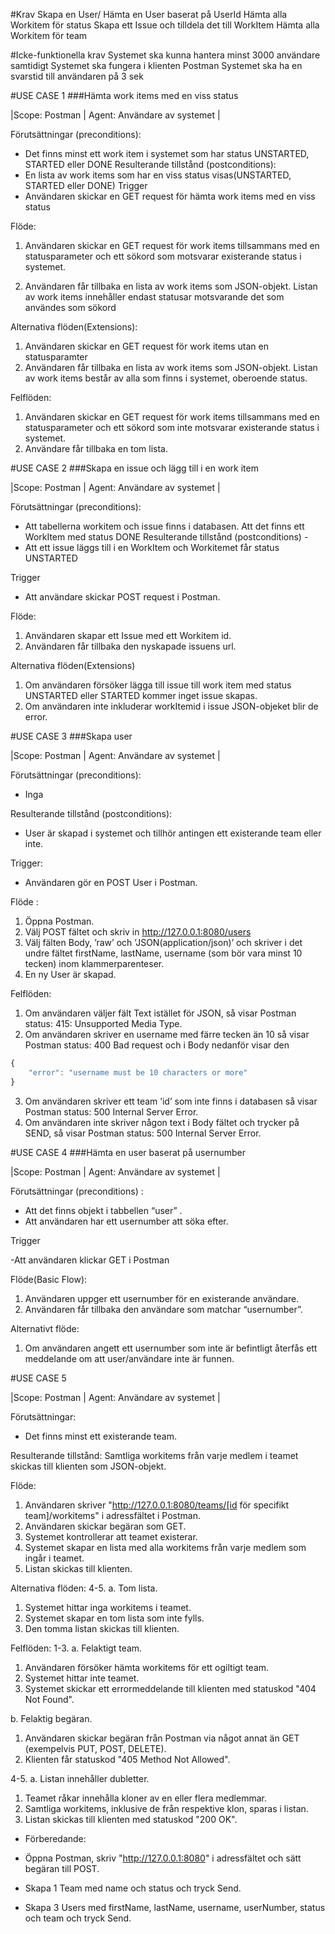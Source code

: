 #Krav
Skapa en User/ 
Hämta en User baserat på UserId
Hämta alla Workitem för status
Skapa ett Issue och tilldela det till WorkItem 
Hämta alla Workitem för team

#Icke-funktionella krav
Systemet ska kunna hantera minst 3000 användare samtidigt
Systemet ska fungera i klienten Postman
Systemet ska ha en svarstid till användaren på 3 sek


#USE CASE 1
###Hämta work items med en viss status

|Scope: Postman | Agent: Användare av systemet |

Förutsättningar (preconditions):
- Det finns minst ett work item i systemet som har status UNSTARTED, STARTED eller DONE
Resulterande tillstånd (postconditions):
- En lista av work items som har en viss status visas(UNSTARTED, STARTED eller DONE)
Trigger
- Användaren skickar en GET request för hämta work items med en viss status

Flöde: 
1. Användaren skickar en GET request för work items tillsammans med en statusparameter och ett sökord som motsvarar existerande status i systemet.

2. Användaren får tillbaka en lista av work items som JSON-objekt. Listan av work 
items innehåller endast statusar motsvarande det som användes som sökord

Alternativa flöden(Extensions):

1. Användaren skickar en GET request för work items utan en statusparamter
2. Användaren får tillbaka en lista av work items som JSON-objekt. Listan av work items består av alla som finns i systemet, oberoende status.

Felflöden:
1. Användaren skickar en GET request för work items tillsammans med en statusparameter och ett sökord som inte motsvarar existerande status i systemet.
2. Användare får tillbaka en tom lista.

#USE CASE 2
###Skapa en issue och lägg till i en work item

|Scope: Postman | Agent: Användare av systemet |

Förutsättningar (preconditions):
- Att tabellerna workitem och issue finns i databasen. Att det finns ett WorkItem med status DONE
 Resulterande tillstånd (postconditions) - 
- Att ett issue läggs till i en WorkItem och  Workitemet får status UNSTARTED

Trigger
- Att användare skickar POST request i Postman. 

Flöde:  
1. Användaren skapar ett Issue med ett Workitem id.
2. Användaren får tillbaka den nyskapade issuens url.

Alternativa flöden(Extensions)  

1. Om användaren försöker lägga till issue till work item  med status UNSTARTED  eller STARTED kommer inget issue skapas.
2. Om användaren inte inkluderar workItemid i issue JSON-objeket blir de error.

#USE CASE 3
###Skapa user

|Scope: Postman | Agent: Användare av systemet |

Förutsättningar (preconditions): 
- Inga
 
Resulterande tillstånd (postconditions):
- User är skapad i systemet och tillhör antingen ett existerande team eller inte.

Trigger: 

- Användaren gör en POST User i Postman.

Flöde :
1. Öppna Postman.
2. Välj POST fältet och skriv in http://127.0.0.1:8080/users
3. Välj fälten Body, ’raw’ och ’JSON(application/json)’ och skriver i det undre fältet firstName, lastName, username (som bör vara minst 10 tecken) inom klammerparenteser.
4. En ny User är skapad.

Felflöden:

1. Om användaren väljer fält Text istället för JSON, så visar Postman status: 415: Unsupported Media Type.
2. Om användaren skriver en username med färre tecken än 10 så visar Postman status: 400 Bad request och i Body nedanför visar den
```javascript
{
	"error": "username must be 10 characters or more"
}
```
3. Om användaren skriver ett team ’id’ som inte finns i databasen så visar Postman status: 500 Internal Server Error.
4. Om användaren inte skriver någon text i Body fältet och trycker på SEND, så visar Postman status: 500 Internal Server Error.


#USE CASE 4
 ###Hämta en user baserat på usernumber

|Scope: Postman | Agent: Användare av systemet |

 Förutsättningar (preconditions)  :
 
- Att det finns objekt i tabbellen “user” .
- Att användaren har ett usernumber att söka efter.

Trigger

-Att användaren klickar GET i Postman

Flöde(Basic Flow):
1. Användaren uppger ett usernumber för en existerande användare.
2. Användaren får tillbaka den användare som matchar “usernumber”.

Alternativt flöde:
1. Om användaren angett ett usernumber som inte är befintligt återfås ett meddelande om att user/användare inte är funnen.


#USE CASE 5

|Scope: Postman | Agent: Användare av systemet |

 Förutsättningar: 
 - Det finns minst ett existerande team.
 
  Resulterande tillstånd:
   Samtliga workitems från varje medlem i teamet skickas till klienten som JSON-objekt.
   
   Flöde: 
1. Användaren skriver "http://127.0.0.1:8080/teams/[id för specifikt team]/workitems" i adressfältet i Postman. 
2. Användaren skickar begäran som GET. 
3. Systemet kontrollerar att teamet existerar. 
4. Systemet skapar en lista med alla workitems från varje medlem som ingår i teamet. 
5. Listan skickas till klienten.

Alternativa flöden:
 4-5. a. Tom lista. 
 1. Systemet hittar inga workitems i teamet. 
 2. Systemet skapar en tom lista som inte fylls. 
 3. Den tomma listan skickas till klienten.
 
 Felflöden:
  1-3. a. Felaktigt team. 
  1. Användaren försöker hämta workitems för ett ogiltigt team. 
  2. Systemet hittar inte teamet. 
  3. Systemet skickar ett errormeddelande till klienten med statuskod "404 Not Found".
  
   b. Felaktig begäran.
1. Användaren skickar begäran från Postman via något annat än GET (exempelvis PUT, POST, DELETE). 
2. Klienten får statuskod "405 Method Not Allowed".

 4-5. a. Listan innehåller dubletter. 
 1. Teamet råkar innehålla kloner av en eller flera medlemmar. 
 2. Samtliga workitems, inklusive de från respektive klon, sparas i listan. 
 3. Listan skickas till klienten med statuskod "200 OK". 
 - Förberedande: 
 * Öppna Postman, skriv "http://127.0.0.1:8080" i adressfältet och sätt begäran till POST. 
 
 * Skapa 1 Team med name och status och tryck Send. 
 
 * Skapa 3 Users med firstName, lastName, username, userNumber, status och team och tryck Send.
